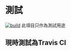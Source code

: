 # 測試
[![build](https://travis-ci.org/choitangfei/testing-repository.svg?branch=master)](https://github.com/choitangfei/testing-repository)
此項目只作為測試用途
## 現時測試為Travis CI
